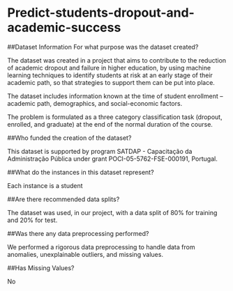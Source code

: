 # Predict-students-dropout-and-academic-success

##Dataset Information
For what purpose was the dataset created?

The dataset was created in a project that aims to contribute to the reduction of academic dropout and failure in higher education, by using machine learning techniques to identify students at risk at an early stage of their academic path, so that strategies to support them can be put into place. 

The dataset includes information known at the time of student enrollment – academic path, demographics, and social-economic factors. 

The problem is formulated as a three category classification task (dropout, enrolled, and graduate) at the end of the normal duration of the course. 

##Who funded the creation of the dataset?

This dataset is supported by program SATDAP - Capacitação da Administração Pública under grant POCI-05-5762-FSE-000191, Portugal.

##What do the instances in this dataset represent?

Each instance is a student

##Are there recommended data splits?

The dataset was used, in our project, with a data split of 80% for training and 20% for test.

##Was there any data preprocessing performed?

We performed a rigorous data preprocessing to handle data from anomalies, unexplainable outliers, and missing values.

##Has Missing Values?

No
